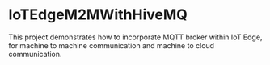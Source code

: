 # IoTEdgeM2MWithHiveMQ
This project demonstrates how to incorporate MQTT broker within IoT Edge, for machine to machine communication and machine to cloud communication.
